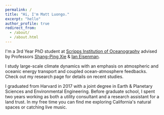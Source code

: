 ```yaml
---
permalink: /
title: "Hi, I'm Matt Luongo."
excerpt: "hello"
author_profile: true
redirect_from: 
  - /about/
  - /about.html
---
```

		
I'm a 3rd Year PhD student at <a href="https://scripps.ucsd.edu/">Scripps Institution of Oceanography</a> advised by Professors <a href="https://sxie.scrippsprofiles.ucsd.edu/">Shang-Ping Xie</a> & <a href="eisenman.ucsd.edu">Ian Eisenman</a>. 
		
I study large-scale climate dynamics with an emphasis on atmospheric and oceanic energy transport and coupled ocean-atmosphere feedbacks. Check out my research page for details on recent studies.

I graduated from Harvard in 2017 with a joint degree in Earth & Planetary Sciences and Environmental Engineering. Before graduate school, I spent two years working as both a utility consultant and a research assistant for a land trust. In my free time you can find me exploring California's natural spaces or catching live music.
		
